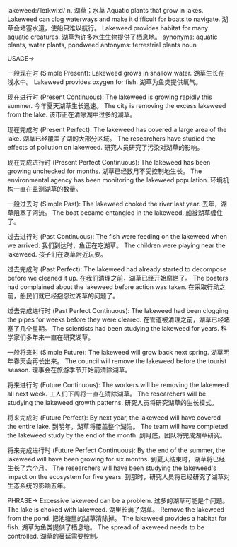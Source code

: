 lakeweed:/ˈleɪkwiːd/
n.
湖草；水草
Aquatic plants that grow in lakes.
Lakeweed can clog waterways and make it difficult for boats to navigate.  湖草会堵塞水道，使船只难以航行。
Lakeweed provides habitat for many aquatic creatures. 湖草为许多水生生物提供了栖息地。
synonyms: aquatic plants, water plants, pondweed
antonyms: terrestrial plants
noun


USAGE->

一般现在时 (Simple Present):
Lakeweed grows in shallow water. 湖草生长在浅水中。
Lakeweed provides oxygen for fish. 湖草为鱼类提供氧气。

现在进行时 (Present Continuous):
The lakeweed is growing rapidly this summer. 今年夏天湖草生长迅速。
The city is removing the excess lakeweed from the lake. 该市正在清除湖中过多的湖草。

现在完成时 (Present Perfect):
The lakeweed has covered a large area of the lake. 湖草已经覆盖了湖的大部分区域。
The researchers have studied the effects of pollution on lakeweed. 研究人员研究了污染对湖草的影响。

现在完成进行时 (Present Perfect Continuous):
The lakeweed has been growing unchecked for months. 湖草已经数月不受控制地生长。
The environmental agency has been monitoring the lakeweed population. 环境机构一直在监测湖草的数量。

一般过去时 (Simple Past):
The lakeweed choked the river last year. 去年，湖草阻塞了河流。
The boat became entangled in the lakeweed. 船被湖草缠住了。

过去进行时 (Past Continuous):
The fish were feeding on the lakeweed when we arrived. 我们到达时，鱼正在吃湖草。
The children were playing near the lakeweed. 孩子们在湖草附近玩耍。

过去完成时 (Past Perfect):
The lakeweed had already started to decompose before we cleaned it up. 在我们清理之前，湖草已经开始腐烂了。
The boaters had complained about the lakeweed before action was taken. 在采取行动之前，船民们就已经抱怨过湖草的问题了。


过去完成进行时 (Past Perfect Continuous):
The lakeweed had been clogging the pipes for weeks before they were cleared. 在管道被清理之前，湖草已经堵塞了几个星期。
The scientists had been studying the lakeweed for years. 科学家们多年来一直在研究湖草。

一般将来时 (Simple Future):
The lakeweed will grow back next spring. 湖草明年春天会再长出来。
The council will remove the lakeweed before the tourist season. 理事会在旅游季节开始前清除湖草。

将来进行时 (Future Continuous):
The workers will be removing the lakeweed all next week. 工人们下周将一直在清除湖草。
The researchers will be studying the lakeweed growth patterns. 研究人员将研究湖草的生长模式。

将来完成时 (Future Perfect):
By next year, the lakeweed will have covered the entire lake. 到明年，湖草将覆盖整个湖泊。
The team will have completed the lakeweed study by the end of the month. 到月底，团队将完成湖草研究。

将来完成进行时 (Future Perfect Continuous):
By the end of the summer, the lakeweed will have been growing for six months. 到夏天结束时，湖草将已经生长了六个月。
The researchers will have been studying the lakeweed's impact on the ecosystem for five years. 到那时，研究人员将已经研究了湖草对生态系统的影响五年。


PHRASE->
Excessive lakeweed can be a problem. 过多的湖草可能是个问题。
The lake is choked with lakeweed. 湖里长满了湖草。
Remove the lakeweed from the pond. 把池塘里的湖草清除掉。
The lakeweed provides a habitat for fish. 湖草为鱼类提供了栖息地。
The spread of lakeweed needs to be controlled. 湖草的蔓延需要控制。
